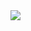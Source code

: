 <img src="https://capsule-render.vercel.app/api?type=waving&color=auto&height=200&section=header&text=ilggijang&fontSize=90" />

